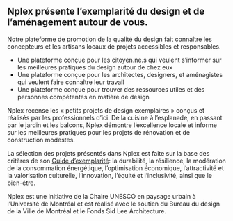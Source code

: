 ## Nplex présente l’exemplarité du design et de l’aménagement autour de vous.

Notre plateforme de promotion de la qualité du design fait connaître les concepteurs et les artisans locaux de projets accessibles et responsables.

* Une plateforme conçue pour les citoyen.ne.s qui veulent s’informer sur les meilleures pratiques du design autour de chez eux
* Une plateforme conçue pour les architectes, designers, et aménagistes qui veulent faire connaître leur travail
* Une plateforme conçue pour trouver des ressources utiles et des personnes compétentes en matière de design

Nplex recense les « petits projets de design exemplaires » conçus et réalisés par les professionnels d’ici. De la cuisine à l’esplanade, en passant par le jardin et les balcons, Nplex démontre l’excellence locale et informe sur les meilleures pratiques pour les projets de rénovation et de construction modestes.
 
La sélection des projets présentés dans Nplex est faite sur la base des critères de son [Guide d’exemplarité](#lien_vers_le_guide_fr): la durabilité, la résilience, la modération de la consommation énergétique, l’optimisation économique, l’attractivité et la valorisation culturelle, l’innovation, l’équité et l’inclusivité, ainsi que le bien-être. 

Nplex est une initiative de la Chaire UNESCO en paysage urbain à l’Université de Montréal et est réalisé avec le soutien du Bureau du design de la Ville de Montréal et le Fonds Sid Lee Architecture.
